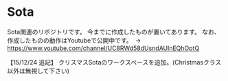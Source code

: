 # Sota
Sota関連のリポジトリです。
今までに作成したものが置いてあります。
なお、作成したものの動作はYoutubeで公開中です。　→　https://www.youtube.com/channel/UC8RWd58dUsndAUlnEQhOptQ

【15/12/24 追記】
クリスマスSotaのワークスペースを追加。(Christmasクラス以外は無視して下さい)
